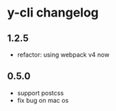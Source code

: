 # y-cli changelog

## 1.2.5

* refactor: using webpack v4 now

## 0.5.0

* support postcss
* fix bug on mac os